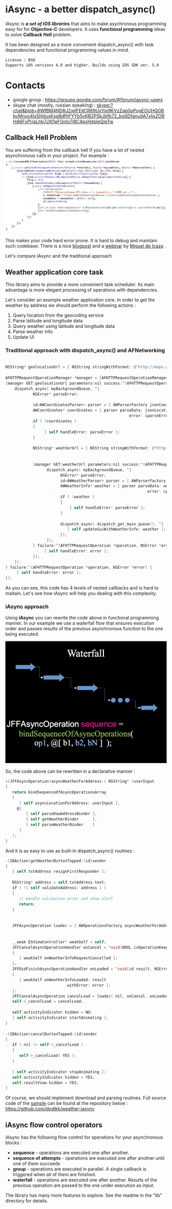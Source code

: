 
# iAsync - a better dispatch_async()
iAsync is ***a set of IOS libraries*** that aims to make asychronous programming easy for for **Objective-C** developers. 
It uses **functional programming** ideas to solve **Callback Hell** problem.

It has been designed as a more convenient dispatch_async() with task dependencies and functional programming values in mind.


```
License : BSD
Supports iOS versions 4.0 and higher. Builds using IOS SDK ver. 5.0
```
# Contacts

* google group : <https://groups.google.com/forum/#!forum/iasync-users>
* skype chat (mostly, russian speaking) : <skype:?chat&blob=8WfBM4NDRJZwtFEjtCR69UxYie9KVzZqp0pPogEOUHQGBbvMnxo4IxSHdusKsg8dfhFYYb5vKB2PSkJbfb72_bgSDfanudA7xIjsZORHA6FxPUaLhb7JXI1eFOnIo7l8C4pxHdpIeQipTw>


## Callback Hell Problem
You are suffering from the callback hell if you have a lot of nested asynchronous calls in your project. For example :
![Callback Hell](https://github.com/EmbeddedSources/iAsync/raw/master/readme/1-Callback-Hell.png)


This makes your code hard error prone. It is hard to debug and maintain such codebase. 
There is a nice [blogpost](http://tirania.org/blog/archive/2013/Aug-15.html) and a [webinar](http://blog.xamarin.com/csharp-async-on-ios-and-android/) by [Miguel de Icaza](https://github.com/migueldeicaza) .

Let's compare iAsync and the traditional approach 


## Weather application core task
This library aims to provide a more convenient task scheduler. Its main advantage is more elegant processing of operations with dependencies.

Let's consider an example weather application core. In order to get the weather by address we should perform the following  actions :

1. Query location from the geocoding service
2. Parse latitude and longitude data
3. Query weather using latitude and longitude data
4. Parse weather info 
5. Update UI


### Traditional approach with dispatch_async() and AFNetworking
```objective-c

NSString* geolocationUrl = [ NSString stringWithFormat: @"http://maps.googleapis.com/maps/api/geocode/json?sensor=true&address=%@", @"Kiev"];

AFHTTPRequestOperationManager *manager = [AFHTTPRequestOperationManager manager];
[manager GET:geolocationUrl parameters:nil success:^(AFHTTPRequestOperation *operation, id jsonLocation) {
    dispatch_async( myBackgroundQueue, ^{
            NSError* parseError;
    
            id<AWCoordinatesParser> parser = [ AWParserFactory jsonCoordinatesParser ];
            AWCoordinates* coordinates = [ parser parseData: jsonLocation
                                                      error: &parseError ];
            if ( !coordinates )                                          
            {
                 [ self handleError: parseError ];
            }                                          
                                                     
            NSString* weatherUrl = [ NSString stringWithFormat: @"http://api.openweathermap.org/data/2.5/weather?lat=%1.2f&lon=%1.2f", coordinates.latitude, coordinates.longitude ];
            
            
            [manager GET:weatherUrl parameters:nil success:^(AFHTTPRequestOperation *operation, id jsonWeather) {
                  dispatch_async( myBackgroundQueue, ^{
                        NSError* parseError;
                        id<AWWeatherParser> parser = [ AWParserFactory jsonWeatherParser ];
                        AWWeatherInfo* weather = [ parser parseData: weatherJson
                                                              error: &parseError ];
                        if ( !weather )                                          
                        {
                            [ self handleError: parseError ];
                        }                                          
                        
                        dispatch_async( dispatch_get_main_queue(), ^{
                           [ self updateGuiWithWeatherInfo: weather ];
                        });
                  });
            } failure:^(AFHTTPRequestOperation *operation, NSError *error) {
                 [ self handleError: error ];
            }];
    });
} failure:^(AFHTTPRequestOperation *operation, NSError *error) {
     [ self handleError: error ];
}];
```

As you can see, this code has 4 levels of nested callbacks and is hard to maitain. Let's see how iAsync will help you dealing with this complexity.



### iAsync approach
Using **iAsync** you can rewrite the code above in functional programming manner. In our example we use a waterfall flow that ensures execution order and passes results of the previous asynchronous function to the one being executed. 

![Waterfall flow](https://github.com/EmbeddedSources/iAsync/raw/master/readme/2-Waterfall.png)


So, the code above can be rewritten in a declarative manner :

```objective-c
+(JFFAsyncOperation)asyncWeatherForAddress:( NSString* )userInput
{
   return bindSequenceOfAsyncOperationsArray
   (
      [ self asyncLocationForAddress: userInput ],
     @[
         [ self parseRawAddressBinder ],
         [ self getWeatherBinder      ],
         [ self parseWeatherBinder    ]
      ]
   );
}
```

And it is as easy to use as built-in dispatch_async() routines :

```objective-c
-(IBAction)getWeatherButtonTapped:(id)sender
{
   [ self.txtAddress resignFirstResponder ];
   
   NSString* address = self.txtAddress.text;
   if ( ![ self validateAddress: address ] )
   {
	  // Handle validation error and show alert
      return;
   }
   
   
   JFFAsyncOperation loader = [ AWOperationsFactory asyncWeatherForAddress: address ];
   
   
   __weak ESViewController* weakSelf = self;
   JFFCancelAsyncOperationHandler onCancel = ^void(BOOL isOperationKeepGoing)
   {
      [ weakSelf onWeatherInfoRequestCancelled ];
   };
   JFFDidFinishAsyncOperationHandler onLoaded = ^void(id result, NSError *error)
   {
      [ weakSelf onWeatherInfoLoaded: result
                           withError: error ];
   };
   JFFCancelAsyncOperation cancelLoad = loader( nil, onCancel, onLoaded );
   self->_cancelLoad = cancelLoad;
   
   self.activityIndicator.hidden = NO;
   [ self.activityIndicator startAnimating ];
}

-(IBAction)cancelButtonTapped:(id)sender
{
   if ( nil != self->_cancelLoad )
   {
      self->_cancelLoad( YES );
   }
   
   [ self.activityIndicator stopAnimating ];
   self.activityIndicator.hidden = YES;
   self.resultView.hidden = YES;
}

```


Of course, we should implement download and parsing routines. Full source code of the [sample](https://github.com/dodikk/weather-iasync/blob/master/lib/iAsyncWeatherOperations/iAsyncWeatherOperations/AWOperationsFactory.mm) can be found at the repository below : <https://github.com/dodikk/weather-iasync>


## iAsync flow control operators
iAsync has the following flow control for operations for your asynchronous blocks :

* **sequence** - operations are executed one after another.
* **sequence of attempts** - operations are executed one after another until one of them succeeds
* **group** - operations are executed in parallel. A single callback is triggered when all of them are finished.
* **waterfall** - operations are executed one after another. Results of the previous operation are passed to the one under execution as input.


The library has many more features to explore. See the readme in the "lib" directory for details.
